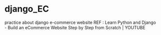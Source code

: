 # django_EC
practice about django e-commerce website 
REF : Learn Python and Django - Build an eCommerce Website Step by Step from Scratch | YOUTUBE
